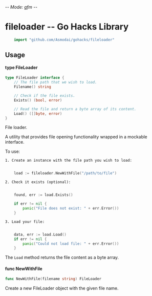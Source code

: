 -*- Mode: gfm -*-

# fileloader -- Go Hacks Library

```go
    import "github.com/Asmodai/gohacks/fileloader"
```

## Usage

#### type FileLoader

```go
type FileLoader interface {
	// The file path that we wish to load.
	Filename() string

	// Check if the file exists.
	Exists() (bool, error)

	// Read the file and return a byte array of its content.
	Load() ([]byte, error)
}
```

File loader.

A utility that provides file opening functionality wrapped in a mockable
interface.

To use:

    1. Create an instance with the file path you wish to load:

```go

    load := fileloader.NewWithFile("/path/to/file")

```

    2. Check it exists (optional):

```go

    found, err := load.Exists()

    if err != nil {
    	panic("File does not exist: " + err.Error())
    }

```

    3. Load your file:

```go

    data, err := load.Load()
    if err != nil {
    	panic("Could not load file: " + err.Error())
    }

```

The `Load` method returns the file content as a byte array.

#### func  NewWithFile

```go
func NewWithFile(filename string) FileLoader
```
Create a new FileLoader object with the given file name.
